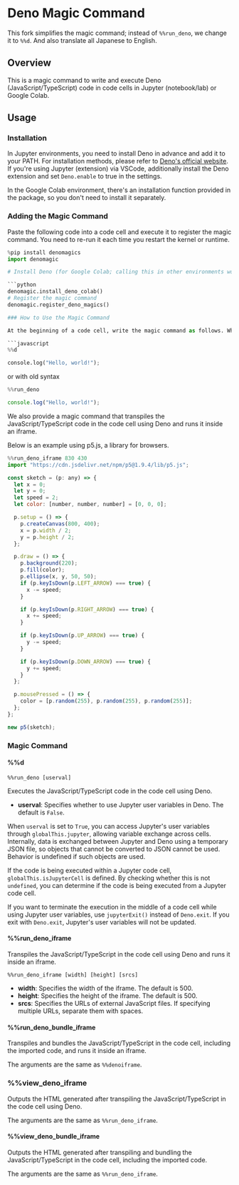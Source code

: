 # Deno Magic Command

This fork simplifies the magic command; instead of `%%run_deno`, we change it to `%%d`.
And also translate all Japanese to English.

## Overview

This is a magic command to write and execute Deno (JavaScript/TypeScript) code in code cells in Jupyter (notebook/lab) or Google Colab.

## Usage

### Installation

In Jupyter environments, you need to install Deno in advance and add it to your PATH. For installation methods, please refer to [Deno's official website](https://deno.com/). If you're using Jupyter (extension) via VSCode, additionally install the Deno extension and set `Deno.enable` to true in the settings.

In the Google Colab environment, there's an installation function provided in the package, so you don't need to install it separately.

### Adding the Magic Command

Paste the following code into a code cell and execute it to register the magic command. You need to re-run it each time you restart the kernel or runtime.

```python
%pip install denomagics
import denomagic

# Install Deno (for Google Colab; calling this in other environments won't install Deno)

```python
denomagic.install_deno_colab()
# Register the magic command
denomagic.register_deno_magics()

### How to Use the Magic Command

At the beginning of a code cell, write the magic command as follows. When executed, the JavaScript/TypeScript code in the code cell will be run by Deno.

```javascript
%%d

console.log("Hello, world!");
```

or with old syntax

```javascript
%%run_deno

console.log("Hello, world!");
```

We also provide a magic command that transpiles the JavaScript/TypeScript code in the code cell using Deno and runs it inside an iframe.

Below is an example using p5.js, a library for browsers.

```javascript
%%run_deno_iframe 830 430
import "https://cdn.jsdelivr.net/npm/p5@1.9.4/lib/p5.js";

const sketch = (p: any) => {
  let x = 0;
  let y = 0;
  let speed = 2;
  let color: [number, number, number] = [0, 0, 0];

  p.setup = () => {
    p.createCanvas(800, 400);
    x = p.width / 2;
    y = p.height / 2;
  };

  p.draw = () => {
    p.background(220);
    p.fill(color);
    p.ellipse(x, y, 50, 50);
    if (p.keyIsDown(p.LEFT_ARROW) === true) {
      x -= speed;
    }

    if (p.keyIsDown(p.RIGHT_ARROW) === true) {
      x += speed;
    }

    if (p.keyIsDown(p.UP_ARROW) === true) {
      y -= speed;
    }

    if (p.keyIsDown(p.DOWN_ARROW) === true) {
      y += speed;
    }
  };

  p.mousePressed = () => {
    color = [p.random(255), p.random(255), p.random(255)];
  };
};

new p5(sketch);
```

### Magic Command

#### %%d

```jupyter
%%run_deno [userval]
```

Executes the JavaScript/TypeScript code in the code cell using Deno.

- **userval**: Specifies whether to use Jupyter user variables in Deno. The default is `False`.

When `userval` is set to `True`, you can access Jupyter's user variables through `globalThis.jupyter`, allowing variable exchange across cells.  
Internally, data is exchanged between Jupyter and Deno using a temporary JSON file, so objects that cannot be converted to JSON cannot be used.  
Behavior is undefined if such objects are used.

If the code is being executed within a Jupyter code cell, `globalThis.isJupyterCell` is defined. By checking whether this is not `undefined`, you can determine if the code is being executed from a Jupyter code cell.

If you want to terminate the execution in the middle of a code cell while using Jupyter user variables, use `jupyterExit()` instead of `Deno.exit`. If you exit with `Deno.exit`, Jupyter's user variables will not be updated.

#### %%run_deno_iframe

Transpiles the JavaScript/TypeScript in the code cell using Deno and runs it inside an iframe.

```jupyter
%%run_deno_iframe [width] [height] [srcs]
```

- **width**: Specifies the width of the iframe. The default is 500.
- **height**: Specifies the height of the iframe. The default is 500.
- **srcs**: Specifies the URLs of external JavaScript files. If specifying multiple URLs, separate them with spaces.

#### %%run_deno_bundle_iframe

Transpiles and bundles the JavaScript/TypeScript in the code cell, including the imported code, and runs it inside an iframe.

The arguments are the same as `%%denoiframe`.

### %%view_deno_iframe

Outputs the HTML generated after transpiling the JavaScript/TypeScript in the code cell using Deno.

The arguments are the same as `%%run_deno_iframe`.

#### %%view_deno_bundle_iframe

Outputs the HTML generated after transpiling and bundling the JavaScript/TypeScript in the code cell, including the imported code.

The arguments are the same as `%%run_deno_iframe`.
